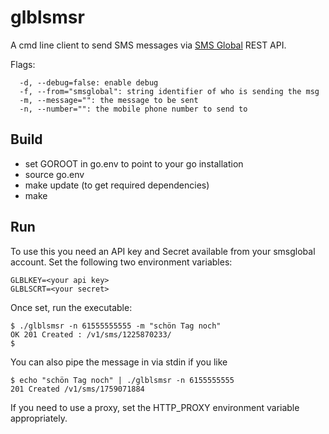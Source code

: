 # glblsmsr

A cmd line client to send SMS messages via [SMS Global](http://smsglobal.com) REST API.

Flags:

```
  -d, --debug=false: enable debug
  -f, --from="smsglobal": string identifier of who is sending the msg
  -m, --message="": the message to be sent
  -n, --number="": the mobile phone number to send to
```

## Build

* set GOROOT in go.env to point to your go installation
* source go.env
* make update (to get required dependencies)
* make

## Run

To use this you need an API key and Secret available from your smsglobal account.
Set the following two environment variables:

```
GLBLKEY=<your api key>
GLBLSCRT=<your secret>
```

Once set, run the executable:

```
$ ./glblsmsr -n 61555555555 -m "schön Tag noch"
OK 201 Created : /v1/sms/1225870233/
$
```

You can also pipe the message in via stdin if you like

```
$ echo "schön Tag noch" | ./glblsmsr -n 6155555555
201 Created /v1/sms/1759071884
```

If you need to use a proxy, set the HTTP_PROXY environment variable appropriately.


